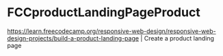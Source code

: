 # FCCproductLandingPageProduct
https://learn.freecodecamp.org/responsive-web-design/responsive-web-design-projects/build-a-product-landing-page | Create a product landing page
